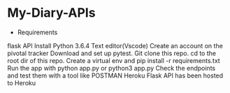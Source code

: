 # My-Diary-APIs

* Requirements

flask API
Install Python 3.6.4
Text editor(Vscode)
Create an account on the pivotal tracker
Download and set up pytest.
Git clone this repo.
cd to the root dir of this repo.
Create a virtual env and pip install -r requirements.txt
Run the app with python app.py or python3 app.py
Check the endpoints and test them with a tool like POSTMAN
Heroku
Flask API has been hosted to Heroku
